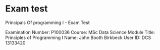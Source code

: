 # Exam test
Principals Of programming I - Exam Test

Examination Number: P100036
Course: MSc Data Science
Module Title: Principles of Programming I
Name: John Booth
Birkbeck User ID: DCS 13133420
